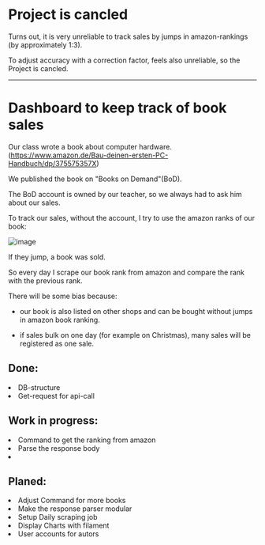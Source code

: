 <h1> Project is cancled </h1>

Turns out, it is very unreliable to track sales by jumps in amazon-rankings (by approximately 1:3).

To adjust accuracy with a correction factor, feels also unreliable, so the Project is cancled.

--- 


<h1>Dashboard to keep track of book sales </h1>

Our class wrote a book about computer hardware. (https://www.amazon.de/Bau-deinen-ersten-PC-Handbuch/dp/375575357X) 

We published the book on "Books on Demand"(BoD).

The BoD account is owned by our teacher, so we always had to ask him about our sales.

To track our sales, without the account, I try to use the amazon ranks of our book:

![image](https://user-images.githubusercontent.com/70755519/216694646-5f76007a-0ebf-40b2-b474-2c189dec275a.png)

If they jump, a book was sold.

So every day I scrape our book rank from amazon and compare the rank with the previous rank.

There will be some bias because:

- our book is also listed on other shops and can be bought without jumps in amazon book ranking.

- if sales bulk on one day (for example on Christmas), many sales will be registered as one sale. 

<h2>Done:</h2>
    <p>
        <li>DB-structure
        <li>Get-request for api-call
    </p>

<h2>Work in progress:</h2>
    <p>
        <li>Command to get the ranking from amazon
        <li>Parse the response body
        <li>
    </p>

<h2>Planed:</h2>
    <p>
        <li>Adjust Command for more books
        <li>Make the response parser modular
        <li>Setup Daily scraping job 
        <li>Display Charts with filament
        <li>User accounts for autors
    </p>
